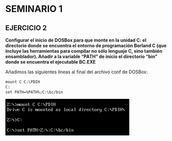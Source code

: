 # SEMINARIO 1 #


## EJERCICIO 2 ##

**Configurar el inicio de DOSBox para que monte en la unidad C: el directorio donde se encuentra el entorno de programación Borland C (que incluye las herramientas para compilar no sólo lenguaje C, sino también ensamblador). Añadir a la variable “PATH” de inicio el directorio “bin” donde se encuentra el ejecutable BC.EXE**

Añadimos las siguientes líneas al final del archivo conf de DOSBox:

```shell
mount C C:\PDIH
C:
set PATH=%PATH%;C:\bc/bin
```

![plot](./images/setup.png)
